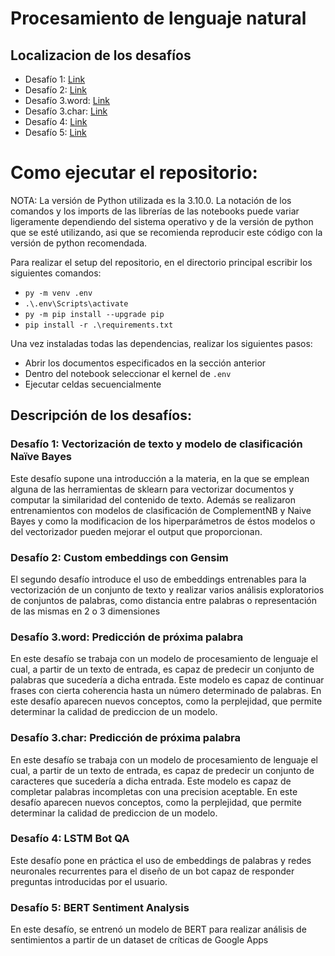 # Procesamiento de lenguaje natural

## Localizacion de los desafíos

- Desafío 1: [Link](https://github.com/gmvtrmaga/procesamiento_lenguaje_natural/blob/main/desafios/desafio_1/Desafio_1.ipynb)
- Desafío 2: [Link](https://github.com/gmvtrmaga/procesamiento_lenguaje_natural/blob/main/desafios/desafio_2/Desafio_2.ipynb)
- Desafío 3.word: [Link](https://github.com/gmvtrmaga/procesamiento_lenguaje_natural/blob/main/desafios/desafio_3/Desafio_3_word.ipynb)
- Desafío 3.char: [Link](https://github.com/gmvtrmaga/procesamiento_lenguaje_natural/blob/main/desafios/desafio_3/Desafio_3_char.ipynb)
- Desafío 4: [Link](https://github.com/gmvtrmaga/procesamiento_lenguaje_natural/blob/main/desafios/desafio_4/Desafio_4.ipynb)
- Desafío 5: [Link](https://github.com/gmvtrmaga/procesamiento_lenguaje_natural/blob/main/desafios/desafio_5/Desafio_5.ipynb)

# Como ejecutar el repositorio:
NOTA: La versión de Python utilizada es la 3.10.0.
La notación de los comandos y los imports de las librerías de las notebooks puede variar ligeramente dependiendo del sistema operativo y de la versión de python que se esté utilizando, asi que se recomienda reproducir este código con la versión de python recomendada.

Para realizar el setup del repositorio, en el directorio principal escribir los siguientes comandos:
- ``py -m venv .env``
- ``.\.env\Scripts\activate``
- ``py -m pip install --upgrade pip``
- ``pip install -r .\requirements.txt``

Una vez instaladas todas las dependencias, realizar los siguientes pasos:
- Abrir los documentos especificados en la sección anterior
- Dentro del notebook seleccionar el kernel de ``.env``
- Ejecutar celdas secuencialmente

## Descripción de los desafíos:

### Desafío 1: Vectorización de texto y modelo de clasificación Naïve Bayes

Este desafío supone una introducción a la materia, en la que se emplean alguna de las herramientas de sklearn para vectorizar documentos y computar la similaridad del contenido de texto. Además se realizaron entrenamientos con modelos de clasificación de ComplementNB y Naive Bayes y como la modificacion de los hiperparámetros de éstos modelos o del vectorizador pueden mejorar el output que proporcionan.

### Desafío 2: Custom embeddings con Gensim

El segundo desafío introduce el uso de embeddings entrenables para la vectorización de un conjunto de texto y realizar varios análisis exploratorios de conjuntos de palabras, como distancia entre palabras o representación de las mismas en 2 o 3 dimensiones

### Desafío 3.word: Predicción de próxima palabra

En este desafío se trabaja con un modelo de procesamiento de lenguaje el cual, a partir de un texto de entrada, es capaz de predecir un conjunto de palabras que sucedería a dicha entrada. Este modelo es capaz de continuar frases con cierta coherencia hasta un número determinado de palabras. En este desafío aparecen nuevos conceptos, como la perplejidad, que permite determinar la calidad de prediccion de un modelo.

### Desafío 3.char: Predicción de próxima palabra

En este desafío se trabaja con un modelo de procesamiento de lenguaje el cual, a partir de un texto de entrada, es capaz de predecir un conjunto de caracteres que sucedería a dicha entrada. Este modelo es capaz de completar palabras incompletas con una precision aceptable. En este desafío aparecen nuevos conceptos, como la perplejidad, que permite determinar la calidad de prediccion de un modelo.

### Desafío 4: LSTM Bot QA

Este desafío pone en práctica el uso de embeddings de palabras y redes neuronales recurrentes para el diseño de un bot capaz de responder preguntas introducidas por el usuario.

### Desafío 5: BERT Sentiment Analysis

En este desafío, se entrenó un modelo de BERT para realizar análisis de sentimientos a partir de un dataset de críticas de Google Apps
